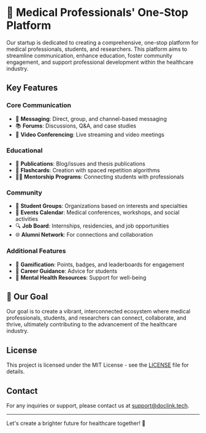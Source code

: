 # 🚀 Medical Professionals' One-Stop Platform

Our startup is dedicated to creating a comprehensive, one-stop platform for medical professionals, students, and researchers. This platform aims to streamline communication, enhance education, foster community engagement, and support professional development within the healthcare industry.

## Key Features

### Core Communication
- 💬 **Messaging**: Direct, group, and channel-based messaging
- 📚 **Forums**: Discussions, Q&A, and case studies
- 🎥 **Video Conferencing**: Live streaming and video meetings

### Educational
- 📝 **Publications**: Blog/issues and thesis publications
- 📖 **Flashcards**: Creation with spaced repetition algorithms
- 👩‍🏫 **Mentorship Programs**: Connecting students with professionals

### Community
- 👥 **Student Groups**: Organizations based on interests and specialties
- 📅 **Events Calendar**: Medical conferences, workshops, and social activities
- 🔍 **Job Board**: Internships, residencies, and job opportunities
- 🌐 **Alumni Network**: For connections and collaboration

### Additional Features
- 🏅 **Gamification**: Points, badges, and leaderboards for engagement
- 💼 **Career Guidance**: Advice for students
- 🧠 **Mental Health Resources**: Support for well-being

## 🌟 Our Goal

Our goal is to create a vibrant, interconnected ecosystem where medical professionals, students, and researchers can connect, collaborate, and thrive, ultimately contributing to the advancement of the healthcare industry.

## License

This project is licensed under the MIT License - see the [LICENSE](LICENSE) file for details.

## Contact

For any inquiries or support, please contact us at [support@doclink.tech](mailto:support@doclink.tech).

---

Let's create a brighter future for healthcare together! 💪
